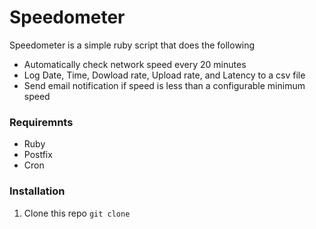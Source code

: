 # Speedometer

Speedometer is a simple ruby script that does the following

- Automatically check network speed every 20 minutes
- Log Date, Time, Dowload rate, Upload rate, and Latency to a csv file
- Send email notification if speed is less than a configurable minimum speed

### Requiremnts

- Ruby
- Postfix
- Cron

### Installation

1. Clone this repo `git clone`
